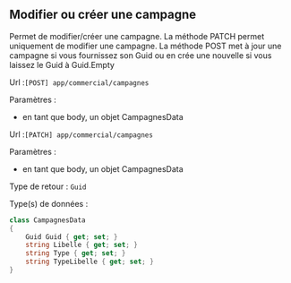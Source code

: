 ## <span id='modifiercampagne'>Modifier ou créer une campagne</span>

Permet de modifier/créer une campagne. La méthode PATCH permet uniquement de modifier une campagne.  La méthode POST met à jour une campagne si vous fournissez son Guid ou en crée une nouvelle si  vous laissez le Guid à Guid.Empty

Url :`[POST] app/commercial/campagnes`

Paramètres : 

- en tant que body, un objet CampagnesData

Url :`[PATCH] app/commercial/campagnes`

Paramètres : 

- en tant que body, un objet CampagnesData

Type de retour : `Guid`

Type(s) de données :

```csharp
class CampagnesData
{
	Guid Guid { get; set; }
	string Libelle { get; set; }
	string Type { get; set; }
	string TypeLibelle { get; set; }
}

```
